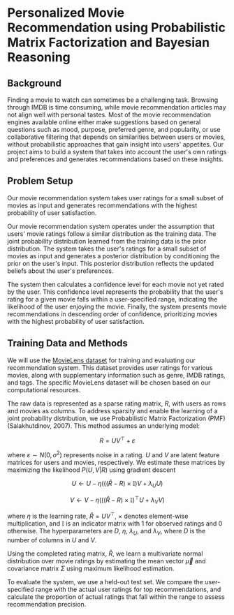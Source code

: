 # Personalized Movie Recommendation using Probabilistic Matrix Factorization and Bayesian Reasoning

## Background

Finding a movie to watch can sometimes be a challenging task. Browsing through IMDB is time consuming, while movie recommendation articles may not align well with personal tastes. Most of the movie recommendation engines available online either make suggestions based on general questions such as mood, purpose, preferred genre, and popularity, or use collaborative filtering that depends on similarities between users or movies, without probabilistic approaches that gain insight into users' appetites. Our project aims to build a system that takes into account the user's own ratings and preferences and generates recommendations based on these insights.

## Problem Setup

Our movie recommendation system takes user ratings for a small subset of movies as input and generates recommendations with the highest probability of user satisfaction.

Our movie recommendation system operates under the assumption that users' movie ratings follow a similar distribution as the training data. The joint probability distribution learned from the training data is the prior distribution. The system takes the user's ratings for a small subset of movies as input and generates a posterior distribution by conditioning the prior on the user's input. This posterior distribution reflects the updated beliefs about the user's preferences.

The system then calculates a confidence level for each movie not yet rated by the user. This confidence level represents the probability that the user's rating for a given movie falls within a user-specified range, indicating the likelihood of the user enjoying the movie. Finally, the system presents movie recommendations in descending order of confidence, prioritizing movies with the highest probability of user satisfaction.

## Training Data and Methods

We will use the [MovieLens dataset](https://grouplens.org/datasets/movielens/) for training and evaluating our recommendation system. This dataset provides user ratings for various movies, along with supplementary information such as genre, IMDB ratings, and tags. The specific MovieLens dataset will be chosen based on our computational resources.

The raw data is represented as a sparse rating matrix, $R$, with users as rows and movies as columns. To address sparsity and enable the learning of a joint probability distribution, we use Probabilistic Matrix Factorization (PMF) (Salakhutdinov, 2007). This method assumes an underlying model:

$$ R = U V^\top + \varepsilon $$

where $\varepsilon \sim N(0, \sigma^2)$ represents noise in a rating. $U$ and $V$ are latent feature matrices for users and movies, respectively. We estimate these matrices by maximizing the likelihood $P(U, V|R)$ using gradient descent

$$ U \leftarrow U - \eta (((\hat{R} - R) \times \mathbb{I}) V + \lambda_U U) $$

$$ V \leftarrow V - \eta (((\hat{R} - R) \times \mathbb{I})^\top U + \lambda_V V) $$

where $\eta$ is the learning rate, $\hat{R} = U V^\top$, $\times$ denotes element-wise multiplication, and $\mathbb{I}$ is an indicator matrix with 1 for observed ratings and 0 otherwise. The hyperparameters are $D$, $\eta$, $\lambda_U$, and $\lambda_V$, where $D$ is the number of columns in $U$ and $V$.

Using the completed rating matrix, $\hat{R}$, we learn a multivariate normal distribution over movie ratings by estimating the mean vector $\vec{\mu}$ and covariance matrix $\Sigma$ using maximum likelihood estimation.

To evaluate the system, we use a held-out test set. We compare the user-specified range with the actual user ratings for top recommendations, and calculate the proportion of actual ratings that fall within the range to assess recommendation precision.
